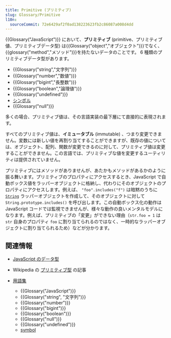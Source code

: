 ```yaml
---
title: Primitive (プリミティブ)
slug: Glossary/Primitive
l10n:
  sourceCommit: 72e6429af2f0ad138223623fb2c86087a008d4dd
---
```


{{Glossary("JavaScript")}} において、**プリミティブ** (primitive、プリミティブ値、プリミティブデータ型) は{{Glossary("object","オブジェクト")}}でなく、{{glossary("method","メソッド")}}を持たないデータのことです。 6 種類のプリミティブデータ型があります。

- {{Glossary("string","文字列")}}
- {{Glossary("number","数値")}}
- {{Glossary("bigint","長整数")}}
- {{Glossary("boolean","論理値")}}
- {{Glossary("undefined")}}
- [シンボル](/ja/docs/Web/JavaScript/Reference/Global_Objects/Symbol)
- {{Glossary("null")}}

多くの場合、プリミティブ値は、その言語実装の最下層にて直接的に表現されます。

すべてのプリミティブ値は、**イミュータブル** (immutable) 、つまり変更できません。変数には新しい値を再割り当てすることができますが、既存の値については、オブジェクト、配列、関数が変更できるのに対して、プリミティブ値は変更することができません。この言語では、プリミティブな値を変更するユーティリティは提供されていません。

プリミティブにはメソッドがありませんが、あたかもメソッドがあるかのように振る舞います。プリミティブのプロパティにアクセスするとき、JavaScript で自動ボックス値をラッパーオブジェクトに格納し、代わりにそのオブジェクトのプロパティにアクセスします。例えば、 `"foo".includes("f")` は暗黙のうちに [`String`](/ja/docs/Web/JavaScript/Reference/Global_Objects/String) ラッパーオブジェクトを作成して、そのオブジェクトに対して `String.prototype.includes()` を呼び出します。この自動ボックス化の動作は JavaScript コードでは監視できませんが、様々な動作の良いメンタルモデルになります。例えば、プリミティブの「変更」ができない理由（`str.foo = 1` は `str` 自身のプロパティ `foo` に割り当てられるのではなく、一時的なラッパーオブジェクトに割り当てられるため）などが分かります。

## 関連情報

- [JavaScript のデータ型](/ja/docs/Web/JavaScript/Data_structures)
- Wikipedia の [プリミティブ型](https://ja.wikipedia.org/wiki/プリミティブ型) の記事
- [用語集](/ja/docs/Glossary)

  - {{Glossary("JavaScript")}}
  - {{Glossary("string", "文字列")}}
  - {{Glossary("number")}}
  - {{Glossary("bigint")}}
  - {{Glossary("boolean")}}
  - {{Glossary("null")}}
  - {{Glossary("undefined")}}
  - [symbol](/en-US/docs/Web/JavaScript/Reference/Global_Objects/Symbol)
